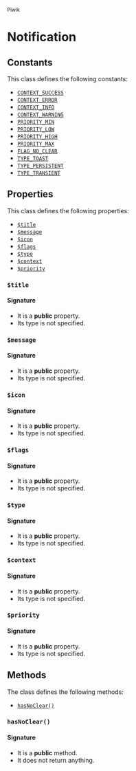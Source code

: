 <small>Piwik</small>

Notification
============


Constants
---------

This class defines the following constants:

- [`CONTEXT_SUCCESS`](#CONTEXT_SUCCESS)
- [`CONTEXT_ERROR`](#CONTEXT_ERROR)
- [`CONTEXT_INFO`](#CONTEXT_INFO)
- [`CONTEXT_WARNING`](#CONTEXT_WARNING)
- [`PRIORITY_MIN`](#PRIORITY_MIN)
- [`PRIORITY_LOW`](#PRIORITY_LOW)
- [`PRIORITY_HIGH`](#PRIORITY_HIGH)
- [`PRIORITY_MAX`](#PRIORITY_MAX)
- [`FLAG_NO_CLEAR`](#FLAG_NO_CLEAR)
- [`TYPE_TOAST`](#TYPE_TOAST)
- [`TYPE_PERSISTENT`](#TYPE_PERSISTENT)
- [`TYPE_TRANSIENT`](#TYPE_TRANSIENT)

Properties
----------

This class defines the following properties:

- [`$title`](#$title)
- [`$message`](#$message)
- [`$icon`](#$icon)
- [`$flags`](#$flags)
- [`$type`](#$type)
- [`$context`](#$context)
- [`$priority`](#$priority)

### `$title` <a name="title"></a>

#### Signature

- It is a **public** property.
- Its type is not specified.


### `$message` <a name="message"></a>

#### Signature

- It is a **public** property.
- Its type is not specified.


### `$icon` <a name="icon"></a>

#### Signature

- It is a **public** property.
- Its type is not specified.


### `$flags` <a name="flags"></a>

#### Signature

- It is a **public** property.
- Its type is not specified.


### `$type` <a name="type"></a>

#### Signature

- It is a **public** property.
- Its type is not specified.


### `$context` <a name="context"></a>

#### Signature

- It is a **public** property.
- Its type is not specified.


### `$priority` <a name="priority"></a>

#### Signature

- It is a **public** property.
- Its type is not specified.


Methods
-------

The class defines the following methods:

- [`hasNoClear()`](#hasNoClear)

### `hasNoClear()` <a name="hasNoClear"></a>

#### Signature

- It is a **public** method.
- It does not return anything.

